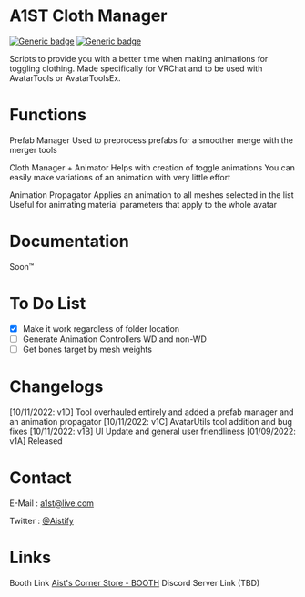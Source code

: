 # A1ST Cloth Manager

[![Generic badge](https://img.shields.io/badge/Unity-2019.4.31f1-informational.svg)](https://unity3d.com/unity/whats-new/2019.4.31)
[![Generic badge](https://img.shields.io/badge/SDK-AvatarSDK3-informational.svg)](https://vrchat.com/home/download)

Scripts to provide you with a better time when making animations for toggling clothing.
Made specifically for VRChat and to be used with AvatarTools or AvatarToolsEx.

# [](https://github.com/Aistify/A1ST-Cloth-Manager/blob/master/README.md#features)Functions
Prefab Manager
Used to preprocess prefabs for a smoother merge with the merger tools

Cloth Manager + Animator
Helps with creation of toggle animations
You can easily make variations of an animation with very little effort

Animation Propagator
Applies an animation to all meshes selected in the list
Useful for animating material parameters that apply to the whole avatar

# [](https://github.com/Aistify/A1ST-Cloth-Manager/blob/master/README.md#documentation)Documentation

Soon:tm:

# [](https://github.com/Aistify/A1ST-Cloth-Manager/blob/master/README.md#todolist)To Do List

- [X] Make it work regardless of folder location
- [ ] Generate Animation Controllers WD and non-WD
- [ ] Get bones target by mesh weights

# [](https://github.com/Aistify/A1ST-Cloth-Manager/blob/master/README.md#changelog)Changelogs
[10/11/2022: v1D] Tool overhauled entirely and added a prefab manager and an animation propagator
[10/11/2022: v1C] AvatarUtils tool addition and bug fixes
[10/11/2022: v1B] UI Update and general user friendliness
[01/09/2022: v1A] Released


# [](https://github.com/Aistify/A1ST-Cloth-Manager/blob/master/README.md#contacts)Contact

E-Mail :  [a1st@live.com](mailto:a1st@live.com)

Twitter : [@Aistify](https://twitter.com/aistify)


# [](https://github.com/Aistify/A1ST-Cloth-Manager/blob/master/README.md#repository)Links

Booth Link  [Aist's Corner Store - BOOTH](https://aist.booth.pm/)
Discord Server Link (TBD)
